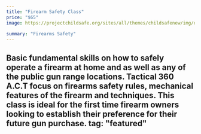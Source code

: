 ```yaml
---
title: "Firearm Safety Class"
price: "$65"
image: https://projectchildsafe.org/sites/all/themes/childsafenew/img/ors-logo.png

summary: "Firearms Safety"
---
```

Basic fundamental skills on how to safely operate a firearm at home and as well as any of the public gun range locations.  Tactical 360 A.C.T focus on firearms safety rules, mechanical features of the firearm and techniques.  This class is ideal for the first time firearm owners looking to establish their preference for their future gun purchase.
tag: "featured"
---


<!--stackedit_data:
eyJoaXN0b3J5IjpbNTMyMzM0OTUxLDE4ODc3ODg0NzQsMTA4Mj
QyODY1MSwtMzkyNTk5MTgzLDE3MDkyMzU5MzZdfQ==
-->